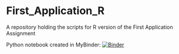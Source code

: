 # First_Application_R
A repository holding the scripts for R version of the First Application Assignment

Python notebook created in MyBinder:
[![Binder](http://mybinder.org/badge_logo.svg)](https://mybinder.org/v2/gh/a-petulla/First_Application_R/HEAD)
